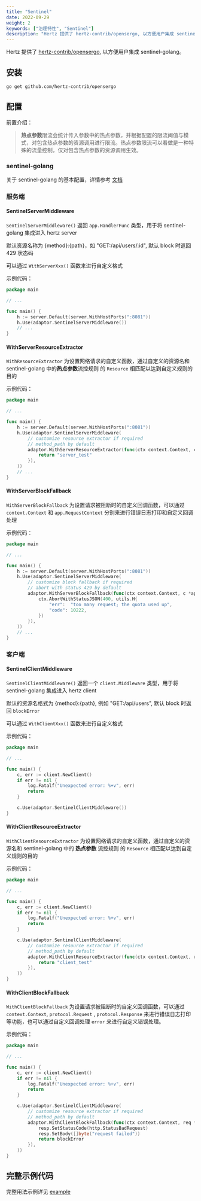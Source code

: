 ```yaml
---
title: "Sentinel"
date: 2022-09-29
weight: 2
keywords: ["治理特性", "Sentinel"]
description: "Hertz 提供了 hertz-contrib/opensergo, 以方便用户集成 sentinel-golang。"
---
```


Hertz 提供了 [hertz-contrib/opensergo](https://github.com/hertz-contrib/opensergo), 以方便用户集成 sentinel-golang。

## 安装

```bash
go get github.com/hertz-contrib/opensergo
```

## 配置

前置介绍：

> **热点参数**限流会统计传入参数中的热点参数，并根据配置的限流阈值与模式，对包含热点参数的资源调用进行限流。热点参数限流可以看做是一种特殊的流量控制，仅对包含热点参数的资源调用生效。

### sentinel-golang

关于 sentinel-golang 的基本配置，详情参考 [文档](https://sentinelguard.io/zh-cn/docs/golang/quick-start.html)

### 服务端

#### SentinelServerMiddleware

`SentinelServerMiddleware()` 返回 `app.HandlerFunc` 类型，用于将 sentinel-golang 集成进入 hertz server

默认资源名称为 {method}:{path}，如 "GET:/api/users/:id", 默认 block 时返回 429 状态码

可以通过 `WithServerXxx()` 函数来进行自定义格式

示例代码：

```go
package main

// ...

func main() {
	h := server.Default(server.WithHostPorts(":8081"))
	h.Use(adaptor.SentinelServerMiddleware())
	// ...
}
```

#### WithServerResourceExtractor

`WithResourceExtractor` 为设置网络请求的自定义函数，通过自定义的资源名和 sentinel-golang 中的**热点参数**流控规则
的 `Resource` 相匹配以达到自定义规则的目的

示例代码：

```go
package main

// ...

func main() {
	h := server.Default(server.WithHostPorts(":8081"))
	h.Use(adaptor.SentinelServerMiddleware(
		// customize resource extractor if required
		// method_path by default
		adaptor.WithServerResourceExtractor(func(ctx context.Context, c *app.RequestContext) string {
			return "server_test"
		}),
	))
	// ...
}
```

#### WithServerBlockFallback

`WithServerBlockFallback` 为设置请求被阻断时的自定义回调函数，可以通过 `context.Context` 和 `app.RequestContext`
分别来进行错误日志打印和自定义回调处理

示例代码：

```go
package main

// ...

func main() {
	h := server.Default(server.WithHostPorts(":8081"))
	h.Use(adaptor.SentinelServerMiddleware(
		// customize block fallback if required
		// abort with status 429 by default
		adaptor.WithServerBlockFallback(func(ctx context.Context, c *app.RequestContext) {
			ctx.AbortWithStatusJSON(400, utils.H{
				"err":  "too many request; the quota used up",
				"code": 10222,
			})
		}),
	))
	// ...
}
```

### 客户端

#### SentinelClientMiddleware

`SentinelClientMiddleware()` 返回一个 `client.Middleware` 类型，用于将 sentinel-golang 集成进入 hertz client

默认的资源名格式为 {method}:{path}, 例如 "GET:/api/users", 默认 block 时返回 `blockError`

可以通过 `WithClientXxx()` 函数来进行自定义格式

示例代码：

```go
package main

// ...

func main() {
	c, err := client.NewClient()
	if err != nil {
		log.Fatalf("Unexpected error: %+v", err)
		return
	}

	c.Use(adaptor.SentinelClientMiddleware())
}
```

#### WithClientResourceExtractor

`WithClientResourceExtractor` 为设置网络请求的自定义函数，通过自定义的资源名和 sentinel-golang 中的 **热点参数** 流控规则
的 `Resource` 相匹配以达到自定义规则的目的

示例代码：

```go
package main

// ...

func main() {
	c, err := client.NewClient()
	if err != nil {
		log.Fatalf("Unexpected error: %+v", err)
		return
	}

	c.Use(adaptor.SentinelClientMiddleware(
		// customize resource extractor if required
		// method_path by default
		adaptor.WithClientResourceExtractor(func(ctx context.Context, request *protocol.Request, response *protocol.Response) string {
			return "client_test"
		}),
	))
}
```

#### WithClientBlockFallback

`WithClientBlockFallback` 为设置请求被阻断时的自定义回调函数，可以通过 `context.Context`, `protocol.Request`
, `protocol.Response` 来进行错误日志打印等功能，也可以通过自定义回调处理 `error` 来进行自定义错误处理。

示例代码：

```go
package main

// ...

func main() {
	c, err := client.NewClient()
	if err != nil {
		log.Fatalf("Unexpected error: %+v", err)
		return
	}

	c.Use(adaptor.SentinelClientMiddleware(
		// customize resource extractor if required
		// method_path by default
		adaptor.WithClientBlockFallback(func(ctx context.Context, req *protocol.Request, resp *protocol.Response, blockError error) error {
			resp.SetStatusCode(http.StatusBadRequest)
			resp.SetBody([]byte("request failed"))
			return blockError
		}),
	))
}
```

## 完整示例代码

完整用法示例详见 [example](https://github.com/cloudwego/hertz-examples/tree/main/sentinel/hertz)
